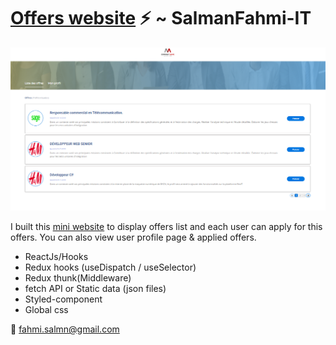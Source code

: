 # [Offers website](https://offers-sf.netlify.com/) :zap: ~ SalmanFahmi-IT

![github.jpg](https://raw.githubusercontent.com/SalmanFahmi-IT/offers-website/master/screenshot.PNG)

I built this [mini website](https://offers-sf.netlify.com/) to display offers list and each user can apply for this offers. 
You can also view user profile page & applied offers.

- ReactJs/Hooks
- Redux hooks (useDispatch / useSelector)
- Redux thunk(Middleware)
- fetch API or Static data (json files)
- Styled-component
- Global css





:email: fahmi.salmn@gmail.com
